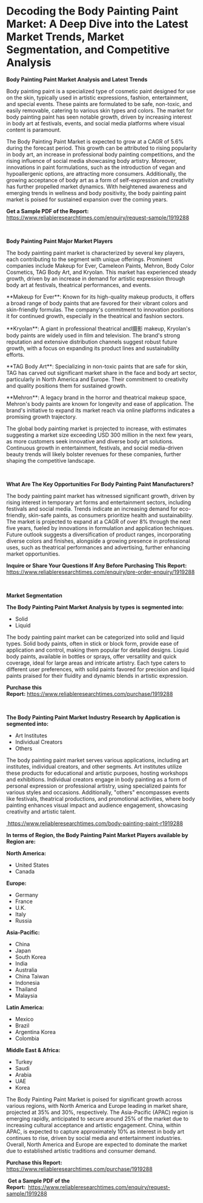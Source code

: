 <p><h1>Decoding the Body Painting Paint Market: A Deep Dive into the Latest Market Trends, Market Segmentation, and Competitive Analysis</h1></p><p><strong>Body Painting Paint Market Analysis and Latest Trends</strong></p>
<p><p>Body painting paint is a specialized type of cosmetic paint designed for use on the skin, typically used in artistic expressions, fashion, entertainment, and special events. These paints are formulated to be safe, non-toxic, and easily removable, catering to various skin types and colors. The market for body painting paint has seen notable growth, driven by increasing interest in body art at festivals, events, and social media platforms where visual content is paramount.</p><p>The Body Painting Paint Market is expected to grow at a CAGR of 5.6% during the forecast period. This growth can be attributed to rising popularity in body art, an increase in professional body painting competitions, and the rising influence of social media showcasing body artistry. Moreover, innovations in paint formulations, such as the introduction of vegan and hypoallergenic options, are attracting more consumers. Additionally, the growing acceptance of body art as a form of self-expression and creativity has further propelled market dynamics. With heightened awareness and emerging trends in wellness and body positivity, the body painting paint market is poised for sustained expansion over the coming years.</p></p>
<p><strong>Get a Sample PDF of the Report:&nbsp;</strong> <a href="https://www.reliableresearchtimes.com/enquiry/request-sample/1919288?utm_campaign=2757&utm_medium=2&utm_source=Github&utm_content=ia&utm_term=15042025&utm_id=body-painting-paint">https://www.reliableresearchtimes.com/enquiry/request-sample/1919288</a></p>
<p>&nbsp;</p>
<p><strong>Body Painting Paint Major Market Players</strong></p>
<p><p>The body painting paint market is characterized by several key players, each contributing to the segment with unique offerings. Prominent companies include Makeup for Ever, Cameleon Paints, Mehron, Body Color Cosmetics, TAG Body Art, and Kryolan. This market has experienced steady growth, driven by an increase in demand for artistic expression through body art at festivals, theatrical performances, and events.</p><p>**Makeup for Ever**: Known for its high-quality makeup products, it offers a broad range of body paints that are favored for their vibrant colors and skin-friendly formulas. The company's commitment to innovation positions it for continued growth, especially in the theatrical and fashion sectors.</p><p>**Kryolan**: A giant in professional theatrical and摄影 makeup, Kryolan's body paints are widely used in film and television. The brand's strong reputation and extensive distribution channels suggest robust future growth, with a focus on expanding its product lines and sustainability efforts.</p><p>**TAG Body Art**: Specializing in non-toxic paints that are safe for skin, TAG has carved out significant market share in the face and body art sector, particularly in North America and Europe. Their commitment to creativity and quality positions them for sustained growth.</p><p>**Mehron**: A legacy brand in the horror and theatrical makeup space, Mehron's body paints are known for longevity and ease of application. The brand's initiative to expand its market reach via online platforms indicates a promising growth trajectory.</p><p>The global body painting market is projected to increase, with estimates suggesting a market size exceeding USD 300 million in the next few years, as more customers seek innovative and diverse body art solutions. Continuous growth in entertainment, festivals, and social media-driven beauty trends will likely bolster revenues for these companies, further shaping the competitive landscape.</p></p>
<p>&nbsp;</p>
<p><strong>What Are The Key Opportunities For Body Painting Paint Manufacturers?</strong></p>
<p><p>The body painting paint market has witnessed significant growth, driven by rising interest in temporary art forms and entertainment sectors, including festivals and social media. Trends indicate an increasing demand for eco-friendly, skin-safe paints, as consumers prioritize health and sustainability. The market is projected to expand at a CAGR of over 8% through the next five years, fueled by innovations in formulation and application techniques. Future outlook suggests a diversification of product ranges, incorporating diverse colors and finishes, alongside a growing presence in professional uses, such as theatrical performances and advertising, further enhancing market opportunities.</p></p>
<p><strong>Inquire or Share Your Questions If Any Before Purchasing This Report:</strong> <a href="https://www.reliableresearchtimes.com/enquiry/pre-order-enquiry/1919288?utm_campaign=2757&utm_medium=2&utm_source=Github&utm_content=ia&utm_term=15042025&utm_id=body-painting-paint">https://www.reliableresearchtimes.com/enquiry/pre-order-enquiry/1919288</a></p>
<p>&nbsp;</p>
<p><strong>Market Segmentation</strong></p>
<p><strong>The Body Painting Paint Market Analysis by types is segmented into:</strong></p>
<p><ul><li>Solid</li><li>Liquid</li></ul></p>
<p><p>The body painting paint market can be categorized into solid and liquid types. Solid body paints, often in stick or block form, provide ease of application and control, making them popular for detailed designs. Liquid body paints, available in bottles or sprays, offer versatility and quick coverage, ideal for large areas and intricate artistry. Each type caters to different user preferences, with solid paints favored for precision and liquid paints praised for their fluidity and dynamic blends in artistic expression.</p></p>
<p><strong>Purchase this Report:&nbsp;</strong><a href="https://www.reliableresearchtimes.com/purchase/1919288?utm_campaign=2757&utm_medium=2&utm_source=Github&utm_content=ia&utm_term=15042025&utm_id=body-painting-paint">https://www.reliableresearchtimes.com/purchase/1919288</a></p>
<p>&nbsp;</p>
<p><strong>The Body Painting Paint Market Industry Research by Application is segmented into:</strong></p>
<p><ul><li>Art Institutes</li><li>Individual Creators</li><li>Others</li></ul></p>
<p><p>The body painting paint market serves various applications, including art institutes, individual creators, and other segments. Art institutes utilize these products for educational and artistic purposes, hosting workshops and exhibitions. Individual creators engage in body painting as a form of personal expression or professional artistry, using specialized paints for various styles and occasions. Additionally, "others" encompasses events like festivals, theatrical productions, and promotional activities, where body painting enhances visual impact and audience engagement, showcasing creativity and artistic talent.</p></p>
<p><a href="https://www.reliableresearchtimes.com/body-painting-paint-r1919288?utm_campaign=2757&utm_medium=2&utm_source=Github&utm_content=ia&utm_term=15042025&utm_id=body-painting-paint">&nbsp;https://www.reliableresearchtimes.com/body-painting-paint-r1919288</a></p>
<p><strong>In terms of Region, the Body Painting Paint Market Players available by Region are:</strong></p>
<p>
    <p> <strong> North America: </strong>
        <ul>
            <li>United States</li>
            <li>Canada</li>
        </ul>
        </p> 
    <p> <strong> Europe: </strong>
        <ul>
            <li>Germany</li>
            <li>France</li>
            <li>U.K.</li>
            <li>Italy</li>
            <li>Russia</li>
        </ul>
        </p> 
    <p> <strong> Asia-Pacific: </strong>
        <ul>
            <li>China</li>
            <li>Japan</li>
            <li>South Korea</li>
            <li>India</li>
            <li>Australia</li>
            <li>China Taiwan</li>
            <li>Indonesia</li>
            <li>Thailand</li>
            <li>Malaysia</li>
        </ul>
        </p> 
    <p> <strong> Latin America: </strong>
        <ul>
            <li>Mexico</li>
            <li>Brazil</li>
            <li>Argentina Korea</li>
            <li>Colombia</li>
        </ul>
        </p> 
    <p> <strong> Middle East & Africa: </strong>
        <ul>
            <li>Turkey</li>
            <li>Saudi</li>
            <li>Arabia</li>
            <li>UAE</li>
            <li>Korea</li>
        </ul>
    </p>
    </p>
<p><p>The Body Painting Paint Market is poised for significant growth across various regions, with North America and Europe leading in market share, projected at 35% and 30%, respectively. The Asia-Pacific (APAC) region is emerging rapidly, anticipated to secure around 25% of the market due to increasing cultural acceptance and artistic engagement. China, within APAC, is expected to capture approximately 10% as interest in body art continues to rise, driven by social media and entertainment industries. Overall, North America and Europe are expected to dominate the market due to established artistic traditions and consumer demand.</p></p>
<p><strong>Purchase this Report: </strong><a href="https://www.reliableresearchtimes.com/purchase/1919288?utm_campaign=2757&utm_medium=2&utm_source=Github&utm_content=ia&utm_term=15042025&utm_id=body-painting-paint">https://www.reliableresearchtimes.com/purchase/1919288</a></p>
<p>&nbsp;<strong>Get a Sample PDF of the Report:&nbsp;&nbsp;</strong><a href="https://www.reliableresearchtimes.com/enquiry/request-sample/1919288?utm_campaign=2757&utm_medium=2&utm_source=Github&utm_content=ia&utm_term=15042025&utm_id=body-painting-paint">https://www.reliableresearchtimes.com/enquiry/request-sample/1919288</a></p>
<p><strong></strong></p>
<p><p></p><p></p><p></p></p>
